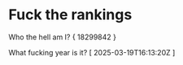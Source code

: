 # Fuck the rankings

Who the hell am I?
{ 18299842 }

What fucking year is it?
[ 2025-03-19T16:13:20Z ]
